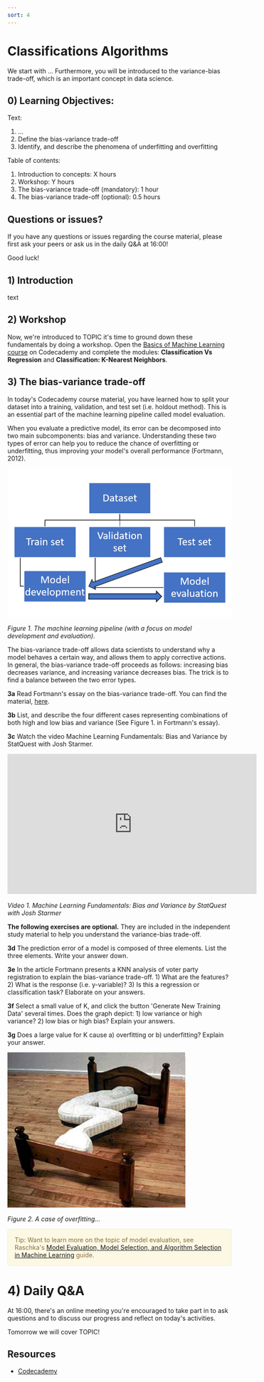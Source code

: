 ```yaml
---
sort: 4
---
```


# Classifications Algorithms

We start with ... Furthermore, you will be introduced to the variance-bias trade-off, which is an important concept in data science.

## 0) Learning Objectives:
Text:
1. ...
2. Define the bias-variance trade-off
3. Identify, and describe the phenomena of underfitting and overfitting


Table of contents:
1. Introduction to concepts: X hours
2. Workshop: Y hours
3. The bias-variance trade-off (mandatory): 1 hour
4. The bias-variance trade-off (optional): 0.5 hours


## Questions or issues?
If you have any questions or issues regarding the course material, please first ask your peers or ask us in the daily Q&A at 16:00!



Good luck!


## 1) Introduction
text

## 2) Workshop
Now, we're introduced to TOPIC it's time to ground down these fundamentals by doing a workshop. Open the [Basics of Machine Learning course](https://www.codecademy.com/learn/machine-learning) on Codecademy and complete the modules: **Classification Vs Regression** and **Classification: K-Nearest Neighbors**.

## 3) The bias-variance trade-off

In today's Codecademy course material, you have learned how to split your dataset into a training, validation, and test set (i.e. holdout method). This is an essential part of the machine learning pipeline called model evaluation.

When you evaluate a predictive model, its error can be decomposed into two main subcomponents: bias and variance. Understanding these two types of error can help you to reduce the chance of overfitting or underfitting, thus improving your model's overall performance (Fortmann, 2012).

<img src="./images/model_diagram.png" alt="Model development & evaluation" width="600"/>

*Figure 1. The machine learning pipeline (with a focus on model development and evaluation).*

The bias-variance trade-off allows data scientists to understand why a model behaves a certain way, and allows them to apply corrective actions. In general, the bias-variance trade-off proceeds as follows: increasing bias decreases variance, and increasing variance decreases bias. The trick is to find a balance between the two error types.

__3a__ Read Fortmann's essay on the bias-variance trade-off. You can find the material, [here](http://scott.fortmann-roe.com/docs/BiasVariance.html).

__3b__ List, and describe the four different cases representing combinations of both high and low bias and variance (See Figure 1. in Fortmann's essay).

__3c__ Watch the video Machine Learning Fundamentals: Bias and Variance by StatQuest with Josh Starmer.

<iframe width="560" height="315" src="https://www.youtube.com/embed/EuBBz3bI-aA" title="YouTube video player" frameborder="0" allow="accelerometer; autoplay; clipboard-write; encrypted-media; gyroscope; picture-in-picture" allowfullscreen></iframe>

*Video 1. Machine Learning Fundamentals: Bias and Variance by StatQuest with Josh Starmer*

__The following exercises are optional.__ They are included in the independent study material to help you understand the variance-bias trade-off.

__3d__ The prediction error of a model is composed of three elements. List the three elements. Write your answer down.

__3e__ In the article Fortmann presents a KNN analysis of voter party registration to explain the bias-variance trade-off. 1) What are the features? 2) What is the response (i.e. y-variable)? 3) Is this a regression or classification task? Elaborate on your answers.

__3f__ Select a small value of K, and click the button 'Generate New Training Data' several times. Does the graph depict: 1) low variance or high variance? 2) low bias or high bias? Explain your answers.

__3g__ Does a large value for K cause a) overfitting or b) underfitting? Explain your answer.

<img src="./images/overfitting.jpeg" alt="low bias & low variance" width="400">

*Figure 2. A case of overfitting...*

<div style="padding: 15px; border: 1px solid transparent; border-color: transparent; margin-bottom: 20px; border-radius: 4px; color: #8a6d3b;; background-color: #fcf8e3; border-color: #faebcc;">
Tip: Want to learn more on the topic of model evaluation, see Raschka's <a href="https://arxiv.org/pdf/1811.12808.pdf">Model Evaluation, Model Selection, and Algorithm
Selection in Machine Learning</a> guide.
 </div>

# 4) Daily Q&A
At 16:00, there's an online meeting you're encouraged to take part in to ask questions and to discuss our progress and reflect on today's activities.

Tomorrow we will cover TOPIC!



## Resources
- [Codecademy](https://www.codecademy.com/learn/machine-learning)

